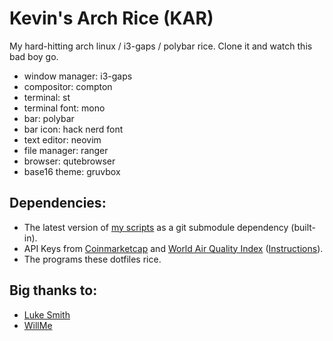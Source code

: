 # Kevin's Arch Rice (KAR)
My hard-hitting arch linux / i3-gaps / polybar rice.
Clone it and watch this bad boy go.

* window manager: i3-gaps
* compositor: compton
* terminal: st
* terminal font: mono
* bar: polybar
* bar icon: hack nerd font
* text editor: neovim
* file manager: ranger
* browser: qutebrowser
* base16 theme: gruvbox

## Dependencies:

* The latest version of [my scripts](https://github.com/kpatel28/scripts) as a git submodule dependency (built-in).
* API Keys from [Coinmarketcap](https://coinmarketcap.com/api) and [World Air Quality Index](http://aqicn.org/data-platform/token/#/) ([Instructions](https://github.com/kpatel28/scripts/blob/master/polybar/README.md)).
* The programs these dotfiles rice.

## Big thanks to:

* [Luke Smith](https://github.com/LukeSmithxyz)
* [WillMe](https://github.com/WillemMe)

